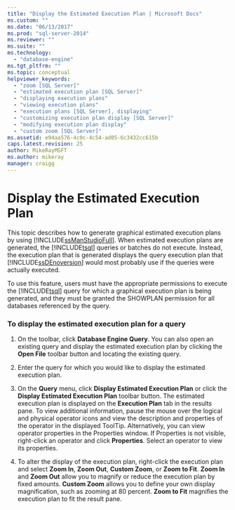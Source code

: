```yaml
---
title: "Display the Estimated Execution Plan | Microsoft Docs"
ms.custom: ""
ms.date: "06/13/2017"
ms.prod: "sql-server-2014"
ms.reviewer: ""
ms.suite: ""
ms.technology: 
  - "database-engine"
ms.tgt_pltfrm: ""
ms.topic: conceptual
helpviewer_keywords: 
  - "zoom [SQL Server]"
  - "estimated execution plan [SQL Server]"
  - "displaying execution plans"
  - "viewing execution plans"
  - "execution plans [SQL Server], displaying"
  - "customizing execution plan display [SQL Server]"
  - "modifying execution plan display"
  - "custom zoom [SQL Server]"
ms.assetid: e94aa576-4c0c-4c54-ad05-6c3432cc615b
caps.latest.revision: 25
author: MikeRayMSFT
ms.author: mikeray
manager: craigg
---
```

# Display the Estimated Execution Plan
  This topic describes how to generate graphical estimated execution plans by using [!INCLUDE[ssManStudioFull](../../includes/ssmanstudiofull-md.md)]. When estimated execution plans are generated, the [!INCLUDE[tsql](../../includes/tsql-md.md)] queries or batches do not execute. Instead, the execution plan that is generated displays the query execution plan that [!INCLUDE[ssDEnoversion](../../includes/ssdenoversion-md.md)] would most probably use if the queries were actually executed.  
  
 To use this feature, users must have the appropriate permissions to execute the [!INCLUDE[tsql](../../includes/tsql-md.md)] query for which a graphical execution plan is being generated, and they must be granted the SHOWPLAN permission for all databases referenced by the query.  
  
### To display the estimated execution plan for a query  
  
1.  On the toolbar, click **Database Engine Query**. You can also open an existing query and display the estimated execution plan by clicking the **Open File** toolbar button and locating the existing query.  
  
2.  Enter the query for which you would like to display the estimated execution plan.  
  
3.  On the **Query** menu, click **Display Estimated Execution Plan** or click the **Display Estimated Execution Plan** toolbar button. The estimated execution plan is displayed on the **Execution Plan** tab in the results pane. To view additional information, pause the mouse over the logical and physical operator icons and view the description and properties of the operator in the displayed ToolTip. Alternatively, you can view operator properties in the Properties window. If Properties is not visible, right-click an operator and click **Properties**. Select an operator to view its properties.  
  
4.  To alter the display of the execution plan, right-click the execution plan and select **Zoom In**, **Zoom Out**, **Custom Zoom**, or **Zoom to Fit**. **Zoom In** and **Zoom Out** allow you to magnify or reduce the execution plan by fixed amounts. **Custom Zoom** allows you to define your own display magnification, such as zooming at 80 percent. **Zoom to Fit** magnifies the execution plan to fit the result pane.  
  
  
